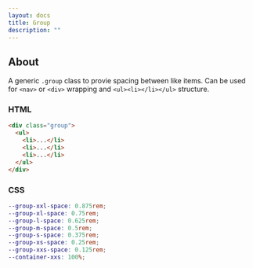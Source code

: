 ```yaml
---
layout: docs
title: Group
description: ""
---
```


## About

A generic `.group` class to provie spacing between like items. Can be used for `<nav>` or `<div>` wrapping and `<ul><li></li></ul>` structure.

### HTML

```html
<div class="group">
  <ul>
    <li>...</li>
    <li>...</li>
    <li>...</li>
  </ul>
</div>
```

### CSS

```scss
--group-xxl-space: 0.875rem;
--group-xl-space: 0.75rem;
--group-l-space: 0.625rem;
--group-m-space: 0.5rem;
--group-s-space: 0.375rem;
--group-xs-space: 0.25rem;
--group-xxs-space: 0.125rem;
--container-xxs: 100%;
```

